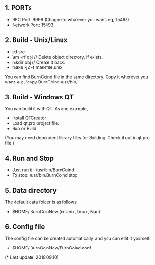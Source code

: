 ## 1. PORTs

- RPC Port: 9999 (Chagne to whatever you want. eg, 15497)
- Network Port: 15493

## 2. Build - Unix/Linux
- cd src  
- \rm -rf obj      // Delete object directory, if exists.  
- mkdir obj        // Create it back.  
- make -j2 -f makefile.unix


You can find BurnCoind file in the same directory.
Copy it wherever you want. e.g, 'copy BurnCoind /usr/bin/'

## 3. Build - Windows QT
You can build it with QT. As one example, 
- Install QTCreator.
- Load qt.pro project file.
- Run or Build 

(You may need dependent library files for Building. Check it out in qt.pro file.)

## 4. Run and Stop
- Just run it : /usr/bin/BurnCoind
- To stop: /usr/bin/BurnCoind stop


## 5. Data directory

The default data folder is as follows,
- $HOME/.BurnCoinNew  (in Unix, Linux, Mac)

## 6. Config file
The config file can be created automatically, and you can edit it yourself.
- $HOME/.BurnCoinNew/BurnCoind.conf 





(* Last update: 2018.09.10)
